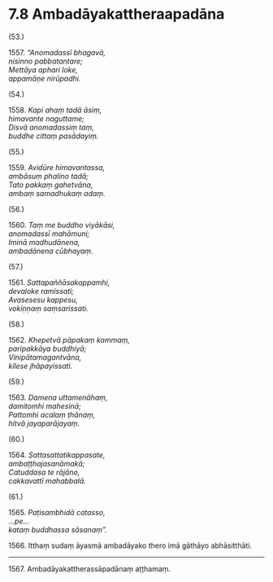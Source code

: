 # 7.8 Ambadāyakattheraapadāna

(53.)

1557\. _“Anomadassī bhagavā,_  
_nisinno pabbatantare;_  
_Mettāya aphari loke,_  
_appamāṇe nirūpadhi._  

(54.)

1558\. _Kapi ahaṃ tadā āsiṃ,_  
_himavante naguttame;_  
_Disvā anomadassiṃ taṃ,_  
_buddhe cittaṃ pasādayiṃ._  

(55.)

1559\. _Avidūre himavantassa,_  
_ambāsuṃ phalino tadā;_  
_Tato pakkaṃ gahetvāna,_  
_ambaṃ samadhukaṃ adaṃ._  

(56.)

1560\. _Taṃ me buddho viyākāsi,_  
_anomadassī mahāmuni;_  
_Iminā madhudānena,_  
_ambadānena cūbhayaṃ._  

(57.)

1561\. _Sattapaññāsakappamhi,_  
_devaloke ramissati;_  
_Avasesesu kappesu,_  
_vokiṇṇaṃ saṃsarissati._  

(58.)

1562\. _Khepetvā pāpakaṃ kammaṃ,_  
_paripakkāya buddhiyā;_  
_Vinipātamagantvāna,_  
_kilese jhāpayissati._  

(59.)

1563\. _Damena uttamenāhaṃ,_  
_damitomhi mahesinā;_  
_Pattomhi acalaṃ ṭhānaṃ,_  
_hitvā jayaparājayaṃ._  

(60.)

1564\. _Sattasattatikappasate,_  
_ambaṭṭhajasanāmakā;_  
_Catuddasa te rājāno,_  
_cakkavattī mahabbalā._  

(61.)

1565\. _Paṭisambhidā catasso,_  
_…pe…_  
_kataṃ buddhassa sāsanaṃ”._  

1566\. Itthaṃ sudaṃ āyasmā ambadāyako thero imā gāthāyo abhāsitthāti.

---

1567\. Ambadāyakattherassāpadānaṃ aṭṭhamaṃ.
